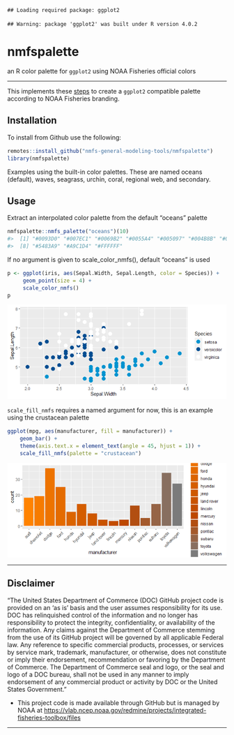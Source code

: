 <!-- README.md is generated from README.Rmd. Please edit that file -->

    ## Loading required package: ggplot2

    ## Warning: package 'ggplot2' was built under R version 4.0.2

# nmfspalette

an R color palette for `ggplot2` using NOAA Fisheries official colors

-----

This implements these
[steps](https://drsimonj.svbtle.com/creating-corporate-colour-palettes-for-ggplot2)
to create a `ggplot2` compatible palette according to NOAA Fisheries
branding.

## Installation

To install from Github use the following:

``` r
remotes::install_github("nmfs-general-modeling-tools/nmfspalette")
library(nmfspalette)
```

Examples using the built-in color palettes. These are named oceans
(default), waves, seagrass, urchin, coral, regional web, and secondary.

## Usage

Extract an interpolated color palette from the default “oceans” palette

``` r
nmfspalette::nmfs_palette("oceans")(10)
#>  [1] "#0093D0" "#007EC1" "#0069B2" "#0055A4" "#005097" "#004B8B" "#00467F"
#>  [8] "#5483A9" "#A9C1D4" "#FFFFFF"
```

If no argument is given to scale\_color\_nmfs(), default “oceans” is
used

``` r
p <- ggplot(iris, aes(Sepal.Width, Sepal.Length, color = Species)) +
     geom_point(size = 4) +
     scale_color_nmfs()
p
```

![](figure/default_plot-1.png)<!-- -->

`scale_fill_nmfs` requires a named argument for now, this is an example
using the crustacean palette

``` r
ggplot(mpg, aes(manufacturer, fill = manufacturer)) +
    geom_bar() +
    theme(axis.text.x = element_text(angle = 45, hjust = 1)) +
    scale_fill_nmfs(palette = "crustacean")
```

![](figure/scale_fill_example-1.png)<!-- -->

-----

## Disclaimer

“The United States Department of Commerce (DOC) GitHub project code is
provided on an ‘as is’ basis and the user assumes responsibility for its
use. DOC has relinquished control of the information and no longer has
responsibility to protect the integrity, confidentiality, or
availability of the information. Any claims against the Department of
Commerce stemming from the use of its GitHub project will be governed by
all applicable Federal law. Any reference to specific commercial
products, processes, or services by service mark, trademark,
manufacturer, or otherwise, does not constitute or imply their
endorsement, recommendation or favoring by the Department of Commerce.
The Department of Commerce seal and logo, or the seal and logo of a DOC
bureau, shall not be used in any manner to imply endorsement of any
commercial product or activity by DOC or the United States Government.”

  - This project code is made available through GitHub but is managed by
    NOAA at
    <https://vlab.ncep.noaa.gov/redmine/projects/integrated-fisheries-toolbox/files>

-----

